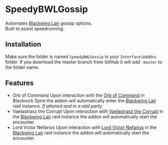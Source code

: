 # SpeedyBWLGossip

Automates [Blackwing Lair](https://classic.wowhead.com/blackwing-lair) gossip options.<br>
Built to assist speedrunning.

## Installation

Make sure the folder is named `SpeedyBWLGossip` in your `Interface\AddOns` folder. If you download the master branch from GitHub it will add `-master` to the folder name.

## Features

 - Orb of Command
 Upon interaction with the [Orb of Command](https://classic.wowhead.com/object=179879/orb-of-command) in Blackrock Spire the addon will automatically enter the [Blackwing Lair](https://classic.wowhead.com/blackwing-lair) raid instance. *If attuned and in a raid party*
 - Vaelastrasz the Corrupt
 Upon interaction with [Vaelastrasz the Corrupt](https://classic.wowhead.com/npc=13020/vaelastrasz-the-corrupt) in the [Blackwing Lair](https://classic.wowhead.com/blackwing-lair) raid instance the addon will automatically start the encounter.
 - Lord Victor Nefarius <Lord of Blackrock>
 Upon interaction with [Lord Victor Nefarius](https://classic.wowhead.com/npc=10162/lord-victor-nefarius) in the [Blackwing Lair](https://classic.wowhead.com/blackwing-lair) raid instance the addon will automatically start the encounter.
